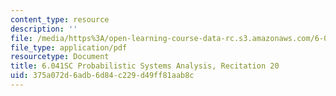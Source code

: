 ```yaml
---
content_type: resource
description: ''
file: /media/https%3A/open-learning-course-data-rc.s3.amazonaws.com/6-041sc-probabilistic-systems-analysis-and-applied-probability-fall-2013/375a072d6adb6d84c229d49ff81aab8c_MIT6_041SCF13_rec20.pdf
file_type: application/pdf
resourcetype: Document
title: 6.041SC Probabilistic Systems Analysis, Recitation 20
uid: 375a072d-6adb-6d84-c229-d49ff81aab8c
---
```

